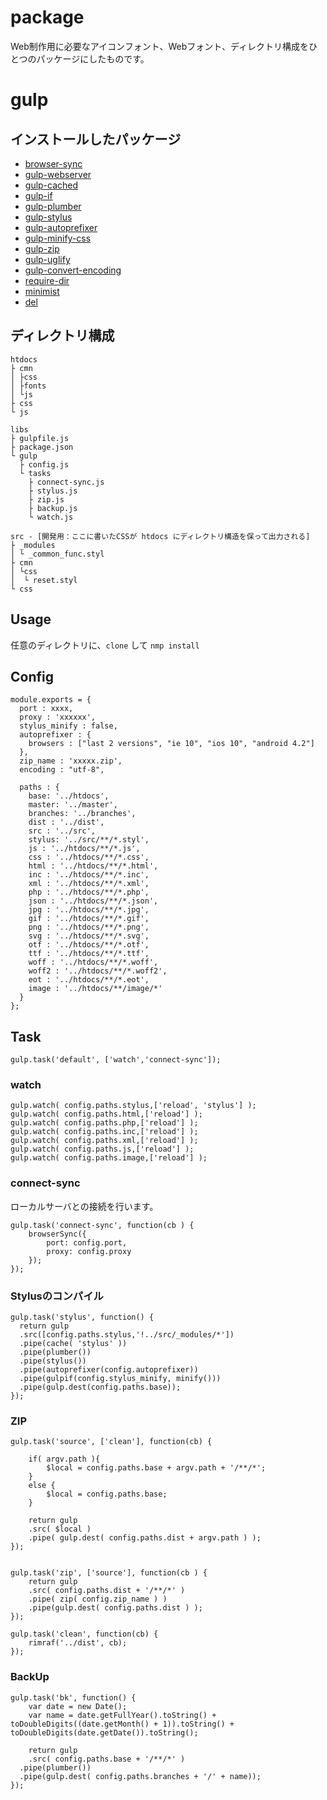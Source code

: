 # package
Web制作用に必要なアイコンフォント、Webフォント、ディレクトリ構成をひとつのパッケージにしたものです。

# gulp
## インストールしたパッケージ
- [browser-sync](https://www.npmjs.com/package/browser-sync "browser-sync")
- [gulp-webserver](https://www.npmjs.com/package/gulp-webserver "gulp-webserver")
- [gulp-cached](https://www.npmjs.com/package/gulp-cached "gulp-cached")
- [gulp-if](https://www.npmjs.com/package/gulp-if "gulp-if")
- [gulp-plumber](https://www.npmjs.com/package/gulp-plumber "gulp-plumber")
- [gulp-stylus](https://www.npmjs.com/package/gulp-stylus "gulp-stylus")
- [gulp-autoprefixer](https://www.npmjs.com/package/gulp-autoprefixer "gulp-autoprefixer")
- [gulp-minify-css](https://www.npmjs.com/package/gulp-minify-css "gulp-minify-css")
- [gulp-zip](https://www.npmjs.com/package/gulp-zip "gulp-zip")
- [gulp-uglify](https://www.npmjs.com/package/gulp-uglify "gulp-uglify")
- [gulp-convert-encoding](https://www.npmjs.com/package/gulp-convert-encoding "gulp-convert-encoding")
- [require-dir](https://www.npmjs.com/package/require-dir "require-dir")
- [minimist](https://www.npmjs.com/package/minimist "minimist")
- [del](https://www.npmjs.com/package/del "del")

## ディレクトリ構成
```
htdocs
├ cmn
│ ├css
│ ├fonts
│ └js
├ css
└ js

libs
├ gulpfile.js
├ package.json
└ gulp
  ├ config.js
  └ tasks
    ├ connect-sync.js
    ├ stylus.js
    ├ zip.js
    ├ backup.js
    └ watch.js

src - [開発用：ここに書いたCSSが htdocs にディレクトリ構造を保って出力される]
├ _modules
│ └ _common_func.styl
├ cmn
│ └css
│  └ reset.styl
└ css
```

## Usage
任意のディレクトリに、`clone` して `nmp install`

## Config
```
module.exports = {
  port : xxxx,
  proxy : 'xxxxxx',
  stylus_minify : false,
  autoprefixer : {
    browsers : ["last 2 versions", "ie 10", "ios 10", "android 4.2"]
  },
  zip_name : 'xxxxx.zip',
  encoding : "utf-8",

  paths : {
    base: '../htdocs',
    master: '../master',
    branches: '../branches',
    dist : '../dist',
    src : '../src',
    stylus: '../src/**/*.styl',
    js : '../htdocs/**/*.js',
    css : '../htdocs/**/*.css',
    html : '../htdocs/**/*.html',
    inc : '../htdocs/**/*.inc',
    xml : '../htdocs/**/*.xml',
    php : '../htdocs/**/*.php',
    json : '../htdocs/**/*.json',
    jpg : '../htdocs/**/*.jpg',
    gif : '../htdocs/**/*.gif',
    png : '../htdocs/**/*.png',
    svg : '../htdocs/**/*.svg',
    otf : '../htdocs/**/*.otf',
    ttf : '../htdocs/**/*.ttf',
    woff : '../htdocs/**/*.woff',
    woff2 : '../htdocs/**/*.woff2',
    eot : '../htdocs/**/*.eot',
    image : '../htdocs/**/image/*'
  }
};
```

## Task
```
gulp.task('default', ['watch','connect-sync']);
```

### watch
```
gulp.watch( config.paths.stylus,['reload', 'stylus'] );
gulp.watch( config.paths.html,['reload'] );
gulp.watch( config.paths.php,['reload'] );
gulp.watch( config.paths.inc,['reload'] );
gulp.watch( config.paths.xml,['reload'] );
gulp.watch( config.paths.js,['reload'] );
gulp.watch( config.paths.image,['reload'] );
```
### connect-sync
ローカルサーバとの接続を行います。
```
gulp.task('connect-sync', function(cb ) {
	browserSync({
		port: config.port,
		proxy: config.proxy
	});
});
```

### Stylusのコンパイル
```
gulp.task('stylus', function() {
  return gulp
  .src([config.paths.stylus,'!../src/_modules/*'])
  .pipe(cache( 'stylus' ))
  .pipe(plumber())
  .pipe(stylus())
  .pipe(autoprefixer(config.autoprefixer))
  .pipe(gulpif(config.stylus_minify, minify()))
  .pipe(gulp.dest(config.paths.base));
});
```

### ZIP
```
gulp.task('source', ['clean'], function(cb) {

	if( argv.path ){
	 	$local = config.paths.base + argv.path + '/**/*';
	}
	else {
		$local = config.paths.base;
	}

	return gulp
	.src( $local )
	.pipe( gulp.dest( config.paths.dist + argv.path ) );
});


gulp.task('zip', ['source'], function(cb ) {
	return gulp
	.src( config.paths.dist + '/**/*' )
	.pipe( zip( config.zip_name ) )
	.pipe(gulp.dest( config.paths.dist ) );
});

gulp.task('clean', function(cb) {
	rimraf('../dist', cb);
});
```

### BackUp
```
gulp.task('bk', function() {
	var date = new Date();
	var name = date.getFullYear().toString() + toDoubleDigits((date.getMonth() + 1)).toString() + toDoubleDigits(date.getDate()).toString();

	return gulp
	.src( config.paths.base + '/**/*' )
  .pipe(plumber())
  .pipe(gulp.dest( config.paths.branches + '/' + name));
});
```
